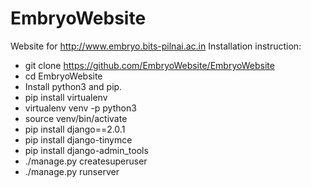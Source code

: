 # EmbryoWebsite
Website for http://www.embryo.bits-pilnai.ac.in
Installation instruction:
* git clone https://github.com/EmbryoWebsite/EmbryoWebsite
* cd EmbryoWebsite
* Install python3 and pip.
* pip install virtualenv
* virtualenv venv -p python3
* source venv/bin/activate
* pip install django==2.0.1
* pip install django-tinymce
* pip install django-admin_tools
* ./manage.py createsuperuser
* ./manage.py runserver
